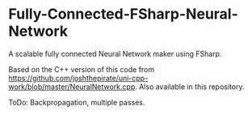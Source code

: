 # Fully-Connected-FSharp-Neural-Network

A scalable fully connected Neural Network maker using FSharp.

Based on the C++ version of this code from https://github.com/joshthepirate/uni-cpp-work/blob/master/NeuralNetwork.cpp. Also available in this repository.

ToDo: Backpropagation, multiple passes.
